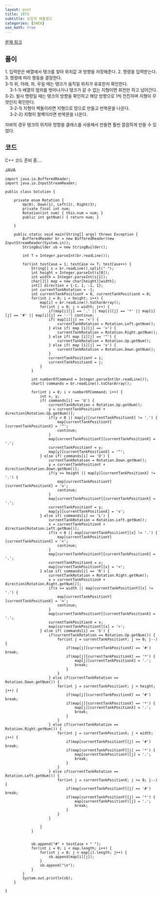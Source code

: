 ```yaml
---
layout: post
title: 1873
subtitle: 상호의 배틀필드
categories: [SWEA]
use_math: true
---
```


[문제 링크](https://swexpertacademy.com/main/code/problem/problemDetail.do?contestProbId=AV5LyE7KD2ADFAXc)

<h2 class="section-heading">풀이</h2>
1. 입력받은 배열에서 탱크를 찾아 위치값 과 방향을 저장해준다.
2. 명령을 입력받는다.
3. 명령에 따라 행동을 결정한다.<br>
	3-1) 위, 아래, 좌, 우일 때는 탱크가 움직일 위치가 유효한지 확인한다.<br>
&nbsp;&nbsp;&nbsp;&nbsp;3-1-1) 배열의 범위를 벗어나거나 탱크가 갈 수 없는 지형이면 회전만 하고 넘어간다.<br>
    3-2). 발사 명령일 때는 탱크의 방향을 확인하고 해당 방향으로 1씩 전진하며 지형이 무엇인지 확인한다.<br>
&nbsp;&nbsp;&nbsp;&nbsp;3-2-1) 지형이 벽돌이라면 지형으로 땅으로 만들고 반복문을 나온다.<br>
&nbsp;&nbsp;&nbsp;&nbsp;3-2-2) 지형이 철벽이라면 반복문을 나온다.<br>

자바의 경우 탱크의 위치와 방향을 클래스를 사용해서 만들면 훨씬 깔끔하게 만들 수 있었다.
<h2 class="section-heading">코드</h2>
C++  
코드 준비 중.... 

JAVA
<pre><code class="java">import java.io.BufferedReader;
import java.io.InputStreamReader;

public class Solution {

	private enum Rotation {
		Up(0), Down(1), Left(2), Right(3);
		private final int num;
		Rotation(int num) { this.num = num; }
		public int getNum() { return num; }
		
	}
	
	public static void main(String[] args) throws Exception {
		BufferedReader br = new BufferedReader(new InputStreamReader(System.in));
		StringBuilder sb = new StringBuilder();
		
		int T = Integer.parseInt(br.readLine());
		
		for(int testCase = 1; testCase <= T; testCase++) {
			String[] s = br.readLine().split(" ");
			int height = Integer.parseInt(s[0]);
			int width = Integer.parseInt(s[1]);
			char[][] map = new char[height][width];
			int[] direction = {-1, 1, -1, 1};
			int currentTankRotation = -1;
			int currentTankPositionY = 0, currentTankPositionX = 0;
			for(int i = 0; i < height; i++) {
				map[i] = br.readLine().toCharArray();
				for(int j = 0; j < width; j++) {
					if(map[i][j] == '.' || map[i][j] == '*' || map[i][j] == '#' || map[i][j] == '-') continue;
					if( map[i][j] == '<') {
						currentTankRotation = Rotation.Left.getNum();
					} else if( map [i][j] == '>') {
						currentTankRotation = Rotation.Right.getNum();
					} else if( map [i][j] == '^') {
						currentTankRotation = Rotation.Up.getNum();
					} else if( map [i][j] == 'v') {
						currentTankRotation = Rotation.Down.getNum();
					}
					currentTankPositionY = i;
					currentTankPositionX = j;
				}
			}
			
			int numberOfCommand = Integer.parseInt(br.readLine());
			char[] commands = br.readLine().toCharArray();
			
			for(int i = 0; i < numberOfCommand; i++) {
				int x, y;
				if( commands[i] == 'U') {
					currentTankRotation = Rotation.Up.getNum();
					y = currentTankPositionY + direction[Rotation.Up.getNum()];
					if(y < 0 || map[y][currentTankPositionX] != '.') {
						map[currentTankPositionY][currentTankPositionX] = '^';
						continue;
					}
					map[currentTankPositionY][currentTankPositionX] = '.';
					currentTankPositionY = y;
					map[y][currentTankPositionX] = '^';
				} else if( commands[i] == 'D') {
					currentTankRotation = Rotation.Down.getNum();
					y = currentTankPositionY + direction[Rotation.Down.getNum()];
					if(y >= height || map[y][currentTankPositionX] != '.') {
						map[currentTankPositionY][currentTankPositionX] = 'v';
						continue;
					}
					map[currentTankPositionY][currentTankPositionX] = '.';
					currentTankPositionY = y;
					map[y][currentTankPositionX] = 'v';
				} else if( commands[i] == 'L') {
					currentTankRotation = Rotation.Left.getNum();
					x = currentTankPositionX + direction[Rotation.Left.getNum()];
					if(x < 0 || map[currentTankPositionY][x] != '.') {
						map[currentTankPositionY][currentTankPositionX] = '<';
						continue;
					}
					map[currentTankPositionY][currentTankPositionX] = '.';
					currentTankPositionX = x;
					map[currentTankPositionY][x] = '<';
				} else if( commands[i] == 'R') {
					currentTankRotation = Rotation.Right.getNum();
					x = currentTankPositionX + direction[Rotation.Right.getNum()];
					if(x >= width || map[currentTankPositionY][x] != '.') {
						map[currentTankPositionY][currentTankPositionX] = '>';
						continue;
					}
					map[currentTankPositionY][currentTankPositionX] = '.';
					currentTankPositionX = x;
					map[currentTankPositionY][x] = '>';
				} else if( commands[i] == 'S') {
					if(currentTankRotation == Rotation.Up.getNum()) {
						for(int j = currentTankPositionY; j >= 0; j--) {
							if(map[j][currentTankPositionX] == '#') break;
							if(map[j][currentTankPositionX] == '*') {
								map[j][currentTankPositionX] = '.';
								break;
							}
						}
					} else if(currentTankRotation == Rotation.Down.getNum()) {
						for(int j = currentTankPositionY; j < height; j++) {
							if(map[j][currentTankPositionX] == '#') break;
							if(map[j][currentTankPositionX] == '*') {
								map[j][currentTankPositionX] = '.';
								break;
							}
						}
					} else if(currentTankRotation == Rotation.Right.getNum()) {
						for(int j = currentTankPositionX; j < width; j++) {
							if(map[currentTankPositionY][j] == '#') break;
							if(map[currentTankPositionY][j] == '*') {
								map[currentTankPositionY][j] = '.';
								break;
							}
						}
					} else if(currentTankRotation == Rotation.Left.getNum()) {
						for(int j = currentTankPositionX; j >= 0; j--) {
							if(map[currentTankPositionY][j] == '#') break;
							if(map[currentTankPositionY][j] == '*') {
								map[currentTankPositionY][j] = '.';
								break;
							}
						}
					}
					
				}
			}
			
			
			sb.append("#" + testCase + " ");
			for(int i = 0; i < map.length; i++) {
				for(int j = 0; j < map[i].length; j++) {
					sb.append(map[i][j]);
				}
				sb.append("\n");
			}
		}
		System.out.println(sb);
	}

}</code></pre>